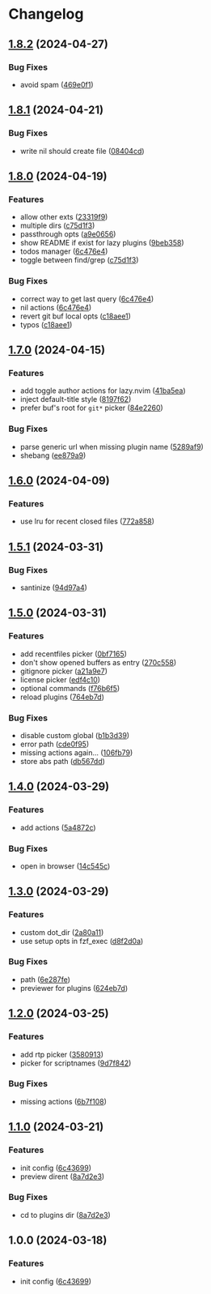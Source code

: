 # Changelog

## [1.8.2](https://github.com/phanen/fzf-lua-overlay/compare/v1.8.1...v1.8.2) (2024-04-27)


### Bug Fixes

* avoid spam ([469e0f1](https://github.com/phanen/fzf-lua-overlay/commit/469e0f1cc4e89171f5fd334d820e937ddbe2a5c9))

## [1.8.1](https://github.com/phanen/fzf-lua-overlay/compare/v1.8.0...v1.8.1) (2024-04-21)


### Bug Fixes

* write nil should create file ([08404cd](https://github.com/phanen/fzf-lua-overlay/commit/08404cd310d8d022cc775bfc368651a0d0e56fcd))

## [1.8.0](https://github.com/phanen/fzf-lua-overlay/compare/v1.7.0...v1.8.0) (2024-04-19)


### Features

* allow other exts ([23319f9](https://github.com/phanen/fzf-lua-overlay/commit/23319f9abd7d95b91db8bf967800f40d56baf74c))
* multiple dirs ([c75d1f3](https://github.com/phanen/fzf-lua-overlay/commit/c75d1f353f58ed0f23ecd68a5128e4830743773b))
* passthrough opts ([a9e0656](https://github.com/phanen/fzf-lua-overlay/commit/a9e0656a58c23c53b21c3b735930e2d6804f5f91))
* show README if exist for lazy plugins ([9beb358](https://github.com/phanen/fzf-lua-overlay/commit/9beb35861fcc1c566e1acd24da021dceaef0ebb8))
* todos manager ([6c476e4](https://github.com/phanen/fzf-lua-overlay/commit/6c476e48fef78162d5ec8e9738a3d0756da88329))
* toggle between find/grep ([c75d1f3](https://github.com/phanen/fzf-lua-overlay/commit/c75d1f353f58ed0f23ecd68a5128e4830743773b))


### Bug Fixes

* correct way to get last query ([6c476e4](https://github.com/phanen/fzf-lua-overlay/commit/6c476e48fef78162d5ec8e9738a3d0756da88329))
* nil actions ([6c476e4](https://github.com/phanen/fzf-lua-overlay/commit/6c476e48fef78162d5ec8e9738a3d0756da88329))
* revert git buf local opts ([c18aee1](https://github.com/phanen/fzf-lua-overlay/commit/c18aee1034ae2a35639a1f8743c017082f5f14ef))
* typos ([c18aee1](https://github.com/phanen/fzf-lua-overlay/commit/c18aee1034ae2a35639a1f8743c017082f5f14ef))

## [1.7.0](https://github.com/phanen/fzf-lua-overlay/compare/v1.6.0...v1.7.0) (2024-04-15)


### Features

* add toggle author actions for lazy.nvim ([41ba5ea](https://github.com/phanen/fzf-lua-overlay/commit/41ba5ea15424eace25e0dec9bfa8b7a819a063c2))
* inject default-title style ([8197f62](https://github.com/phanen/fzf-lua-overlay/commit/8197f62071b8c21ada17455a751e96b7b9041075))
* prefer buf's root for `git*` picker ([84e2260](https://github.com/phanen/fzf-lua-overlay/commit/84e226012903e154390e5adfdd0ed7c3ca0c453f))


### Bug Fixes

* parse generic url when missing plugin name ([5289af9](https://github.com/phanen/fzf-lua-overlay/commit/5289af9afee10de49b09d84b69e00b7f2fb793db))
* shebang ([ee879a9](https://github.com/phanen/fzf-lua-overlay/commit/ee879a9a8208914b534155632f5ad2db169b59bf))

## [1.6.0](https://github.com/phanen/fzf-lua-overlay/compare/v1.5.1...v1.6.0) (2024-04-09)


### Features

* use lru for recent closed files ([772a858](https://github.com/phanen/fzf-lua-overlay/commit/772a858e364304a60ce47cff0c353e5419febd45))

## [1.5.1](https://github.com/phanen/fzf-lua-overlay/compare/v1.5.0...v1.5.1) (2024-03-31)


### Bug Fixes

* santinize ([94d97a4](https://github.com/phanen/fzf-lua-overlay/commit/94d97a44252a15d440bd9d1c8b323faf9065c5d7))

## [1.5.0](https://github.com/phanen/fzf-lua-overlay/compare/v1.4.0...v1.5.0) (2024-03-31)


### Features

* add recentfiles picker ([0bf7165](https://github.com/phanen/fzf-lua-overlay/commit/0bf7165601575c780c77c7c97101df4d92855930))
* don't show opened buffers as entry ([270c558](https://github.com/phanen/fzf-lua-overlay/commit/270c558a0d1e74f60771fa8f5f90bba92622b9be))
* gitignore picker ([a21a9e7](https://github.com/phanen/fzf-lua-overlay/commit/a21a9e7165b2df1213c6c6779dedfea506df2ad5))
* license picker ([edf4c10](https://github.com/phanen/fzf-lua-overlay/commit/edf4c10ac84093f0689ffeab93a3ef39cbce5fd8))
* optional commands ([f76b6f5](https://github.com/phanen/fzf-lua-overlay/commit/f76b6f583133876a7bb13f88eba4596f79f4206c))
* reload plugins ([764eb7d](https://github.com/phanen/fzf-lua-overlay/commit/764eb7d6ddb119ae1413f78e4765c6241a76fc24))


### Bug Fixes

* disable custom global ([b1b3d39](https://github.com/phanen/fzf-lua-overlay/commit/b1b3d39a4663b6edc270012bb1d928155ed0ef02))
* error path ([cde0f95](https://github.com/phanen/fzf-lua-overlay/commit/cde0f95b87f3516189c4485337ea2adaf4f36565))
* missing actions again... ([106fb79](https://github.com/phanen/fzf-lua-overlay/commit/106fb799146f0073828776644d748e4ceb15bfd1))
* store abs path ([db567dd](https://github.com/phanen/fzf-lua-overlay/commit/db567dd82cee72e541a387ae045f098464600854))

## [1.4.0](https://github.com/phanen/fzf-lua-overlay/compare/v1.3.0...v1.4.0) (2024-03-29)


### Features

* add actions ([5a4872c](https://github.com/phanen/fzf-lua-overlay/commit/5a4872c02c613bf0daef9acc656bb332593204ba))


### Bug Fixes

* open in browser ([14c545c](https://github.com/phanen/fzf-lua-overlay/commit/14c545c565b71fb78982dff36146b7adba789c84))

## [1.3.0](https://github.com/phanen/fzf-lua-overlay/compare/v1.2.0...v1.3.0) (2024-03-29)


### Features

* custom dot_dir ([2a80a11](https://github.com/phanen/fzf-lua-overlay/commit/2a80a11e5570f30678b3c80434fc6046cfc0b7b3))
* use setup opts in fzf_exec ([d8f2d0a](https://github.com/phanen/fzf-lua-overlay/commit/d8f2d0a6ed0ff113b8d5170f4e6113c7266e7854))


### Bug Fixes

* path ([6e287fe](https://github.com/phanen/fzf-lua-overlay/commit/6e287fe310685ba2de64a83d10b978e678e0f9c5))
* previewer for plugins ([624eb7d](https://github.com/phanen/fzf-lua-overlay/commit/624eb7ddd2184686edc6e3a38e634d55ae57fda4))

## [1.2.0](https://github.com/phanen/fzf-lua-overlay/compare/v1.1.0...v1.2.0) (2024-03-25)


### Features

* add rtp picker ([3580913](https://github.com/phanen/fzf-lua-overlay/commit/3580913fd9db8a9d54961862ed6c879670df9532))
* picker for scriptnames ([9d7f842](https://github.com/phanen/fzf-lua-overlay/commit/9d7f842e4c28c2b8c6464cd57f06e6cd93ddbafc))


### Bug Fixes

* missing actions ([6b7f108](https://github.com/phanen/fzf-lua-overlay/commit/6b7f108abad3dcc91ce101053d12c6d575fdace7))

## [1.1.0](https://github.com/phanen/fzf-lua-overlay/compare/v1.0.0...v1.1.0) (2024-03-21)


### Features

* init config ([6c43699](https://github.com/phanen/fzf-lua-overlay/commit/6c43699e1bdd5416c26d3bb2afc0186bde8b2946))
* preview dirent ([8a7d2e3](https://github.com/phanen/fzf-lua-overlay/commit/8a7d2e3d84d9e341beb06a703944b35fa37df8b8))


### Bug Fixes

* cd to plugins dir ([8a7d2e3](https://github.com/phanen/fzf-lua-overlay/commit/8a7d2e3d84d9e341beb06a703944b35fa37df8b8))

## 1.0.0 (2024-03-18)


### Features

* init config ([6c43699](https://github.com/phanen/fzf-lua-overlay/commit/6c43699e1bdd5416c26d3bb2afc0186bde8b2946))
